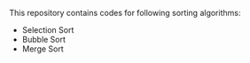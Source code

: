 
This repository contains codes for following sorting algorithms:

- Selection Sort
- Bubble Sort
- Merge Sort
